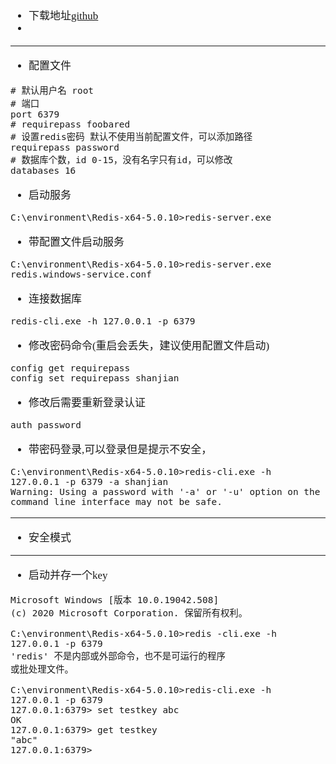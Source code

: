<span  style="font-family: Simsun,serif; font-size: 17px; ">

- 下载地址[github](https://github.com/tporadowski/redis/releases)
- 

---

- 配置文件

~~~
# 默认用户名 root
# 端口
port 6379
# requirepass foobared 
# 设置redis密码 默认不使用当前配置文件，可以添加路径
requirepass password
# 数据库个数，id 0-15，没有名字只有id，可以修改
databases 16
~~~
- 启动服务
~~~
C:\environment\Redis-x64-5.0.10>redis-server.exe
~~~
- 带配置文件启动服务
~~~
C:\environment\Redis-x64-5.0.10>redis-server.exe redis.windows-service.conf
~~~
- 连接数据库
~~~
redis-cli.exe -h 127.0.0.1 -p 6379
~~~
- 修改密码命令(重启会丢失，建议使用配置文件启动)
~~~
config get requirepass
config set requirepass shanjian
~~~
- 修改后需要重新登录认证
~~~
auth password
~~~
- 带密码登录,可以登录但是提示不安全，
~~~
C:\environment\Redis-x64-5.0.10>redis-cli.exe -h 127.0.0.1 -p 6379 -a shanjian
Warning: Using a password with '-a' or '-u' option on the command line interface may not be safe.
~~~

---

- 安全模式



---

- 启动并存一个key
~~~
Microsoft Windows [版本 10.0.19042.508]
(c) 2020 Microsoft Corporation. 保留所有权利。

C:\environment\Redis-x64-5.0.10>redis -cli.exe -h 127.0.0.1 -p 6379
'redis' 不是内部或外部命令，也不是可运行的程序
或批处理文件。

C:\environment\Redis-x64-5.0.10>redis-cli.exe -h 127.0.0.1 -p 6379
127.0.0.1:6379> set testkey abc
OK
127.0.0.1:6379> get testkey
"abc"
127.0.0.1:6379>
~~~

</span>